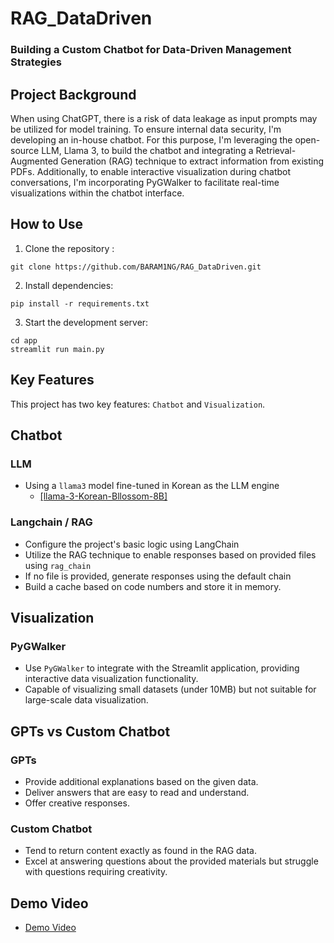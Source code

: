 # RAG_DataDriven
### Building a Custom Chatbot for Data-Driven Management Strategies

## Project Background

When using ChatGPT, there is a risk of data leakage as input prompts may be utilized for model training. To ensure internal data security, I'm developing an in-house chatbot. For this purpose, I'm leveraging the open-source LLM, Llama 3, to build the chatbot and integrating a Retrieval-Augmented Generation (RAG) technique to extract information from existing PDFs. Additionally, to enable interactive visualization during chatbot conversations, I'm incorporating PyGWalker to facilitate real-time visualizations within the chatbot interface.

## How to Use
1. Clone the repository :
```
git clone https://github.com/BARAM1NG/RAG_DataDriven.git
```

2. Install dependencies:
```
pip install -r requirements.txt
```

3. Start the development server:
```
cd app
streamlit run main.py
```

## Key Features
This project has two key features: `Chatbot` and `Visualization`.

## Chatbot

### LLM
- Using a `llama3` model fine-tuned in Korean as the LLM engine
  - [[llama-3-Korean-Bllossom-8B]](https://huggingface.co/MLP-KTLim/llama-3-Korean-Bllossom-8B-gguf-Q4_K_M)

### Langchain / RAG
- Configure the project's basic logic using LangChain
- Utilize the RAG technique to enable responses based on provided files using `rag_chain`
- If no file is provided, generate responses using the default chain
- Build a cache based on code numbers and store it in memory.

## Visualization

### PyGWalker
- Use `PyGWalker` to integrate with the Streamlit application, providing interactive data visualization functionality.  
- Capable of visualizing small datasets (under 10MB) but not suitable for large-scale data visualization.

## GPTs vs Custom Chatbot

### GPTs
- Provide additional explanations based on the given data.
- Deliver answers that are easy to read and understand.
- Offer creative responses.

### Custom Chatbot
- Tend to return content exactly as found in the RAG data.
- Excel at answering questions about the provided materials but struggle with questions requiring creativity.

## Demo Video
- [Demo Video](asset/시연영상.mp4)

